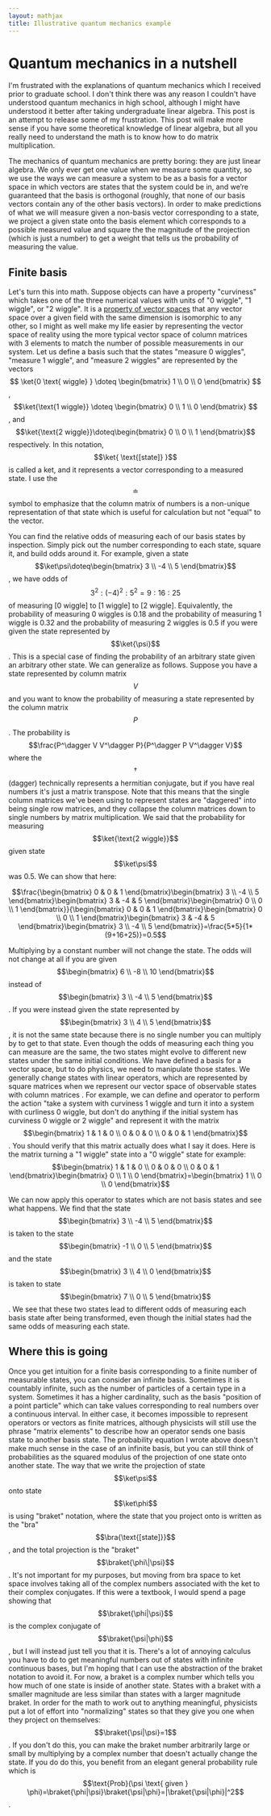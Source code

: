 ```yaml
---
layout: mathjax
title: Illustrative quantum mechanics example
---
```


# Quantum mechanics in a nutshell

I'm frustrated with the explanations of quantum mechanics which I received prior to graduate school. I don't think there was any reason I couldn't have understood quantum mechanics in high school, although I might have understood it better after taking undergraduate linear algebra. This post is an attempt to release some of my frustration. This post will make more sense if you have some theoretical knowledge of linear algebra, but all you really need to understand the math is to know how to do matrix multiplication.

The mechanics of quantum mechanics are pretty boring: they are just linear algebra. We only ever get one value when we measure some quantity, so we use the ways we can measure a system to be as a basis for a vector space in which vectors are states that the system could be in, and we’re guaranteed that the basis is orthogonal (roughly, that none of our basis vectors contain any of the other basis vectors). In order to make predictions of what we will measure given a non-basis vector corresponding to a state, we project a given state onto the basis element which corresponds to a possible measured value and square the the magnitude of the projection (which is just a number) to get a weight that tells us the probability of measuring the value.

## Finite basis

Let's turn this into math. Suppose objects can have a property "curviness" which takes one of the three numerical values with units of "0 wiggle", "1 wiggle", or "2 wiggle". It is a [property of vector spaces](https://en.wikipedia.org/wiki/Vector_space#Linear_maps_and_matrices) that any vector space over a given field with the same dimension is isomorphic to any other, so I might as well make my life easier by representing the vector space of reality using the more typical vector space of column matrices with 3 elements to match the number of possible measurements in our system. Let us define a basis such that the states "measure 0 wiggles", "measure 1 wiggle", and "measure 2 wiggles" are represented by the vectors $$ \ket{0 \text{ wiggle} } \doteq \begin{bmatrix} 1 \\ 0 \\ 0 \end{bmatrix} $$, $$\ket{\text{1 wiggle}} \doteq \begin{bmatrix} 0 \\ 1 \\ 0 \end{bmatrix} $$, and $$\ket{\text{2 wiggle}}\doteq\begin{bmatrix} 0 \\ 0 \\ 1 \end{bmatrix}$$ respectively. In this notation, $$\ket{ \text{[state]} }$$ is called a ket, and it represents a vector corresponding to a measured state. I use the $$\doteq$$ symbol to emphasize that the column matrix of numbers is a non-unique representation of that state which is useful for calculation but not "equal" to the vector.

You can find the relative odds of measuring each of our basis states by inspection. Simply pick out the number corresponding to each state, square it, and build odds around it. For example, given a state $$\ket\psi\doteq\begin{bmatrix} 3 \\ -4 \\ 5 \end{bmatrix}$$, we have odds of $$3^2:(-4)^2:5^2=9:16:25$$ of measuring [0 wiggle] to [1 wiggle] to [2 wiggle]. Equivalently, the probability of measuring 0 wiggles is 0.18 and the probability of measuring 1 wiggle is 0.32 and the probability of measuring 2 wiggles is 0.5 if you were given the state represented by $$\ket{\psi}$$. This is a special case of finding the probability of an arbitrary state given an arbitrary other state. We can generalize as follows. Suppose you have a state represented by column matrix $$V$$ and you want to know the probability of measuring a state represented by the column matrix $$P$$. The probability is
$$\frac{P^\dagger V V^\dagger P}{P^\dagger P V^\dagger V}$$
where the $$\dagger$$ (dagger) technically represents a hermitian conjugate, but if you have real numbers it's just a matrix transpose. Note that this means that the single column matrices we've been using to represent states are "daggered" into being single row matrices, and they collapse the column matrices down to single numbers by matrix multiplication. We said that the probability for measuring $$\ket{\text{2 wiggle}}$$ given state $$\ket\psi$$ was 0.5. We can show that here:

$$\frac{\begin{bmatrix} 0 & 0 & 1 \end{bmatrix}\begin{bmatrix} 3 \\ -4 \\ 5 \end{bmatrix}\begin{bmatrix} 3 & -4 & 5 \end{bmatrix}\begin{bmatrix} 0 \\ 0 \\ 1 \end{bmatrix}}{\begin{bmatrix} 0 & 0 & 1 \end{bmatrix}\begin{bmatrix} 0 \\ 0 \\ 1 \end{bmatrix}\begin{bmatrix} 3 & -4 & 5 \end{bmatrix}\begin{bmatrix} 3 \\ -4 \\ 5 \end{bmatrix}}=\frac{5*5}{1*(9+16+25)}=0.5$$

Multiplying by a constant number will not change the state. The odds will not change at all if you are given $$\begin{bmatrix} 6 \\ -8 \\ 10 \end{bmatrix}$$ instead of $$\begin{bmatrix} 3 \\ -4 \\ 5 \end{bmatrix}$$. If you were instead given the state represented by $$\begin{bmatrix} 3 \\ 4 \\ 5 \end{bmatrix}$$, it is not the same state because there is no single number you can multiply by to get to that state. Even though the odds of measuring each thing you can measure are the same, the two states might evolve to different new states under the same initial conditions. We have defined a basis for a vector space, but to do physics, we need to manipulate those states. We generally change states with linear operators, which are represented by square matrices when we represent our vector space of observable states with column matrices . For example, we can define and operator to perform the action "take a system with curviness 1 wiggle and turn it into a system with curliness 0 wiggle, but don't do anything if the initial system has curviness 0 wiggle or 2 wiggle" and represent it with the matrix $$\begin{bmatrix} 1 & 1 & 0 \\ 0 & 0 & 0 \\ 0 & 0 & 1 \end{bmatrix}$$. You should verify that this matrix actually does what I say it does. Here is the matrix turning a "1 wiggle" state into a "0 wiggle" state for example:
$$\begin{bmatrix} 1 & 1 & 0 \\ 0 & 0 & 0 \\ 0 & 0 & 1 \end{bmatrix}\begin{bmatrix} 0 \\ 1 \\ 0 \end{bmatrix}=\begin{bmatrix} 1  \\ 0  \\ 0 \end{bmatrix}$$

We can now apply this operator to states which are not basis states and see what happens. We find that the state $$\begin{bmatrix} 3 \\ -4 \\ 5 \end{bmatrix}$$ is taken to the state $$\begin{bmatrix} -1 \\ 0 \\ 5 \end{bmatrix}$$ and the state $$\begin{bmatrix} 3 \\ 4 \\ 0 \end{bmatrix}$$ is taken to state $$\begin{bmatrix} 7 \\ 0 \\ 5 \end{bmatrix}$$. We see that these two states lead to different odds of measuring each basis state after being transformed, even though the initial states had the same odds of measuring each state.

## Where this is going

Once you get intuition for a finite basis corresponding to a finite number of measurable states, you can consider an infinite basis. Sometimes it is countably infinite, such as the number of particles of a certain type in a system. Sometimes it has a higher cardinality, such as the basis "position of a point particle" which can take values corresponding to real numbers over a continuous interval. In either case, it becomes impossible to represent operators or vectors as finite matrices, although physicists will still use the phrase "matrix elements" to describe how an operator sends one basis state to another basis state. The probability equation I wrote above doesn't make much sense in the case of an infinite basis, but you can still think of probabilities as the squared modulus of the projection of one state onto another state. The way that we write the projection of state $$\ket\psi$$ onto state $$\ket\phi$$ is using "braket" notation, where the state that you project onto is written as the "bra" $$\bra{\text{[state]}}$$, and the total projection is the "braket" $$\braket{\phi\|\psi}$$. It's not important for my purposes, but moving from bra space to ket space involves taking all of the complex numbers associated with the ket to their complex conjugates. If this were a textbook, I would spend a page showing that $$\braket{\phi|\psi}$$ is the complex conjugate of $$\braket{\psi|\phi}$$, but I will instead just tell you that it is. There's a lot of annoying calculus you have to do to get meaningful numbers out of states with infinite continuous bases, but I'm hoping that I can use the abstraction of the braket notation to avoid it. For now, a braket is a complex number which tells you how much of one state is inside of another state. States with a braket with a smaller magnitude are less similar than states with a larger magnitude braket. In order for the math to work out to anything meaningful, physicists put a lot of effort into "normalizing" states so that they give you one when they project on themselves: $$\braket{\psi|\psi}=1$$. If you don't do this, you can make the braket number arbitrarily large or small by multiplying by a complex number that doesn't actually change the state. If you do do this, you benefit from an elegant general probability rule which is $$\text{Prob}(\psi \text{ given } \phi)=\braket{\phi|\psi}\braket{\psi|\phi}=|\braket{\psi|\phi}|^2$$.

